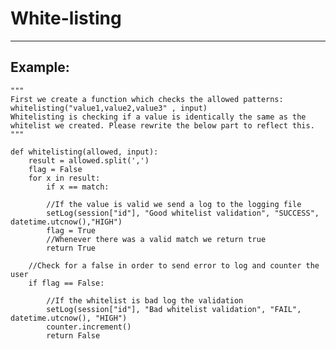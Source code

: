 # White-listing
-------

## Example:


    """
    First we create a function which checks the allowed patterns:
    whitelisting("value1,value2,value3" , input)
    Whitelisting is checking if a value is identically the same as the whitelist we created. Please rewrite the below part to reflect this.
    """

    def whitelisting(allowed, input):
        result = allowed.split(',')
        flag = False
        for x in result:
            if x == match:
            
            //If the value is valid we send a log to the logging file
            setLog(session["id"], "Good whitelist validation", "SUCCESS", datetime.utcnow(),"HIGH")
            flag = True
            //Whenever there was a valid match we return true
            return True
            
        //Check for a false in order to send error to log and counter the user
        if flag == False:
                
            //If the whitelist is bad log the validation 
            setLog(session["id"], "Bad whitelist validation", "FAIL", datetime.utcnow(), "HIGH")            
            counter.increment()
            return False    

